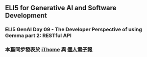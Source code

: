 ## ELI5 for Generative AI and Software Development
### ELI5 GenAI Day 09 - The Developer Perspective of using Gemma part 2: RESTful API



### 本篇同步發表於 [iThome](https://ithelp.ithome.com.tw/articles/10346558) 與 [個人電子報](https://memo.jimmyliao.net/)

